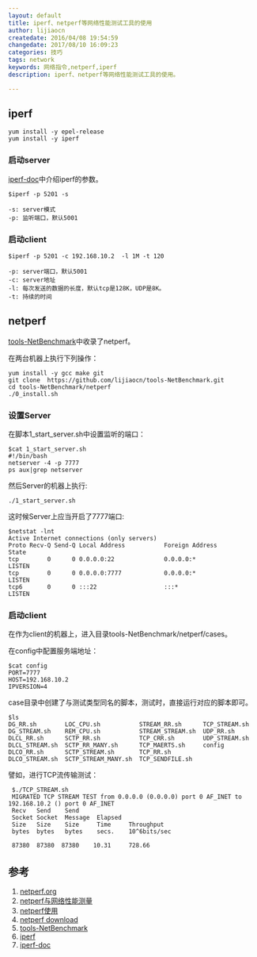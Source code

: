```yaml
---
layout: default
title: iperf、netperf等网络性能测试工具的使用
author: lijiaocn
createdate: 2016/04/08 19:54:59
changedate: 2017/08/10 16:09:23
categories: 技巧
tags: network
keywords: 网络指令,netperf,iperf
description: iperf、netperf等网络性能测试工具的使用。

---
```


## iperf

	yum install -y epel-release
	yum install -y iperf

### 启动server

[iperf-doc][7]中介绍iperf的参数。

	$iperf -p 5201 -s 
	
	-s: server模式
	-p: 监听端口，默认5001

### 启动client

	$iperf -p 5201 -c 192.168.10.2  -l 1M -t 120
	
	-p: server端口，默认5001
	-c: server地址
	-l: 每次发送的数据的长度，默认tcp是128K，UDP是8K。
	-t: 持续的时间

## netperf

[tools-NetBenchmark][5]中收录了netperf。

在两台机器上执行下列操作：

	yum install -y gcc make git
	git clone  https://github.com/lijiaocn/tools-NetBenchmark.git
	cd tools-NetBenchmark/netperf
	./0_install.sh

### 设置Server

在脚本1_start_server.sh中设置监听的端口：

	$cat 1_start_server.sh
	#!/bin/bash
	netserver -4 -p 7777
	ps aux|grep netserver

然后Server的机器上执行:

	./1_start_server.sh

这时候Server上应当开启了7777端口:

	$netstat -lnt
	Active Internet connections (only servers)
	Proto Recv-Q Send-Q Local Address           Foreign Address         State
	tcp        0      0 0.0.0.0:22              0.0.0.0:*               LISTEN
	tcp        0      0 0.0.0.0:7777            0.0.0.0:*               LISTEN
	tcp6       0      0 :::22                   :::*                    LISTEN

### 启动client

在作为client的机器上，进入目录tools-NetBenchmark/netperf/cases。

在config中配置服务端地址：

	$cat config
	PORT=7777
	HOST=192.168.10.2
	IPVERSION=4

case目录中创建了与测试类型同名的脚本，测试时，直接运行对应的脚本即可。

	$ls
	DG_RR.sh        LOC_CPU.sh           STREAM_RR.sh      TCP_STREAM.sh
	DG_STREAM.sh    REM_CPU.sh           STREAM_STREAM.sh  UDP_RR.sh
	DLCL_RR.sh      SCTP_RR.sh           TCP_CRR.sh        UDP_STREAM.sh
	DLCL_STREAM.sh  SCTP_RR_MANY.sh      TCP_MAERTS.sh     config
	DLCO_RR.sh      SCTP_STREAM.sh       TCP_RR.sh
	DLCO_STREAM.sh  SCTP_STREAM_MANY.sh  TCP_SENDFILE.sh

譬如，进行TCP流传输测试：

	 $./TCP_STREAM.sh
	 MIGRATED TCP STREAM TEST from 0.0.0.0 (0.0.0.0) port 0 AF_INET to 192.168.10.2 () port 0 AF_INET
	 Recv   Send    Send
	 Socket Socket  Message  Elapsed
	 Size   Size    Size     Time     Throughput
	 bytes  bytes   bytes    secs.    10^6bits/sec
	
	 87380  87380  87380    10.31     728.66

## 参考

1. [netperf.org][1]
2. [netperf与网络性能测量][2]
3. [netperf使用][3]
4. [netperf download][4]
5. [tools-NetBenchmark][5]
6. [iperf][6]
7. [iperf-doc][7]

[1]: http://netperf.org/netperf"netperf.org"
[2]: http://www.ibm.com/developerworks/cn/linux/l-netperf/ "netperf与网络性能测量" 
[3]: http://blog.itpub.net/22664653/viewspace-714569/ "netperf使用" 
[4]: ftp://ftp.netperf.org/netperf/netperf-2.7.0.tar.gz "netperf download"
[5]: https://github.com/lijiaocn/tools-NetBenchmark/tree/master/netperf "tools-NetBenchmark"
[6]: https://iperf.fr/ "iperf"
[7]: https://iperf.fr/iperf-doc.php "iperf-doc"
